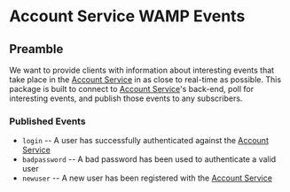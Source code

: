 
# Account Service WAMP Events

## Preamble
We want to provide clients with information about interesting events that take place in the [Account Service](https://github.com/outlawdesigns-io/AccountService) in as close to real-time as possible. This package is built to connect to [Account Service](https://github.com/outlawdesigns-io/AccountService)'s back-end, poll for interesting events, and publish those events to any subscribers.

### Published Events
* `login` -- A user has successfully authenticated against the [Account Service](https://github.com/outlawdesigns-io/AccountService)
* `badpassword` -- A bad password has been used to authenticate a valid user
* `newuser` -- A new user has been registered with the [Account Service](https://github.com/outlawdesigns-io/AccountService)
